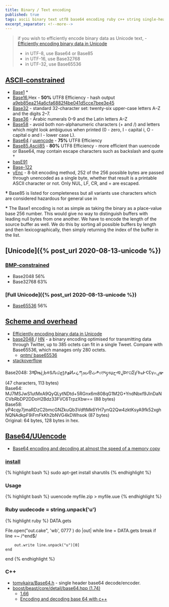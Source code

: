 ```yaml
---
title: Binary / Text encoding
published: true
tags: ascii binary text utf8 base64 encoding ruby c++ string single-header hash
excerpt_separator: <!--more-->
---
```

> if you wish to efficiently encode binary data as Unicode text, - [Efficiently encoding binary data in Unicode ](https://qntm.org/unicodings)
> -    in UTF-8, use Base64 or Base85
> -    in UTF-16, use Base32768
> -    in UTF-32, use Base65536

## [ASCII‑constrained](https://en.wikipedia.org/wiki/ASCII)
- [Base1](https://github.com/qntm/base1) \*
- [Base16](https://en.wikipedia.org/wiki/Hexadecimal),Hex -  **50%** UTF8 Efficiency - hash output [a9eb85ea214a6cfa6882f4be041d5cce7bee3e45](https://blog.thoughtram.io/git/2014/11/18/the-anatomy-of-a-git-commit.html)
- [Base32](https://en.wikipedia.org/wiki/Base32) - standard 32-character set: twenty-six upper-case letters A–Z and the digits 2–7.
- [Base36](https://en.wikipedia.org/wiki/Base36) - Arabic numerals 0–9 and the Latin letters A–Z
- [Base58](https://en.wikipedia.org/wiki/Binary-to-text_encoding#Base58) - avoid both non-alphanumeric characters (+ and /) and letters which might look ambiguous when printed (0 - zero, I - capital i, O - capital o and l - lower case L).
- [Base64](https://en.wikipedia.org/wiki/Base64) / [uuencode](https://en.wikipedia.org/wiki/Uuencode) -  **75%** UTF8 Efficiency
- [Base85,Ascii85](https://en.wikipedia.org/wiki/Ascii85) - **80%** UTF8 Efficiency - more efficient than uuencode or Base64, may contain escape characters such as backslash and quote †
- [basE91](http://base91.sourceforge.net/)
- [Base-122](https://github.com/kevinAlbs/Base122)
- [yEnc](https://en.wikipedia.org/wiki/YEnc) - 8-bit encoding method, 252 of the 256 possible bytes are passed through unencoded as a single byte, whether that result is a printable ASCII character or not. Only NUL, LF, CR, and = are escaped.

<!--more-->
**†** Base85 is listed for completeness but all variants use characters which are considered hazardous for general use in 

**\***  The Base1 encoding is not as simple as taking the binary as a place-value base 256 number. This would give no way to distinguish buffers with leading null bytes from one another. We have to encode the length of the source buffer as well. We do this by sorting all possible buffers by length and then lexicographically, then simply returning the index of the buffer in the list.
## [Unicode]({% post_url 2020-08-13-unicode %})
### [BMP‑constrained](https://github.com/qntm/base65536)
- Base2048  56%
- Base32768  63%

### [Full Unicode]({% post_url 2020-08-13-unicode %})
- [Base65536](https://github.com/qntm/base65536) 56%

## [Scheme and overhead](https://en.wikipedia.org/wiki/Binary-to-text_encoding)
- [Efficiently encoding binary data in Unicode ](https://qntm.org/unicodings)
- [base2048 ](https://github.com/qntm/base2048) / [HN](https://news.ycombinator.com/item?id=31281305) - a binary encoding optimised for transmitting data through Twitter, up to 385 octets can fit in a single Tweet. Compare with Base65536, which manages only 280 octets.
	- [qntm/ base65536](https://github.com/qntm/base65536) 
- [stackoverflow](https://stackoverflow.com/a/971501/51386)

Base2048: ЗཟǷњϳݫЬߦՏԈ௰ڿƫ௪தͶޡഺཀވࡌੳٿ༲৩ত༥၄ঙџڸࠑحϷгଘƩƴߢய߅ϚƐγ๓ۑఞ (47 characters, 113 bytes)  
Base64:   MJ7MSJwS1utMxA9QyQLytNDtd+5RGnx6m808qG1M2G+YndNbxf9JlnDaNCVbRbDP2DDoH2Bdz33FVC6TrpzXbw== (88 bytes)  
Base58:   yP4cqy7jmaRDzC2bmcGNZkuQb3VdftMk6YH7ynQ2Qw4zktKsyA9fk52xghNQNAdkpF9iFmFkKh2bNVG4kDWhsok (87 bytes)  
Original:  64 bytes, 128 bytes in hex.  


## [Base64/UUencode](https://en.wikipedia.org/wiki/Uuencode)
- [Base64 encoding and decoding at almost the speed of a memory copy](https://news.ycombinator.com/item?id=21459839)

### [install](https://askubuntu.com/questions/232440/how-do-i-install-uudecode#232444)
{% highlight bash %}
sudo apt-get install sharutils
{% endhighlight %}

### Usage
{% highlight bash %}
uuencode myfile.zip <filename> > myfile.uue
{% endhighlight %}

### Ruby uudecode = string.unpack('u')
{% highlight ruby %}
DATA.gets

File.open("out.cake", 'wb', 0777 ) do |out|
	while line = DATA.gets
    	break if line =~ /^end$/

    	out.write line.unpack("u")[0]
	end
end
{% endhighlight %}

### C++ 
- [tomykaira/Base64.h](https://gist.github.com/tomykaira/f0fd86b6c73063283afe550bc5d77594) - single header base64 decode/encoder. 
- [boost/beast/core/detail/base64.hpp (1.74)](https://www.boost.org/doc/libs/1_74_0/boost/beast/core/detail/base64.ipp)
  - [1.66](https://www.boost.org/doc/libs/1_66_0/boost/beast/core/detail/base64.hpp)
  - [Encoding and decoding base 64 with c++](https://renenyffenegger.ch/notes/development/Base64/Encoding-and-decoding-base-64-with-cpp/)
